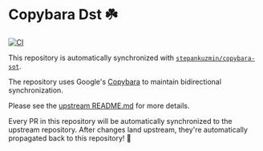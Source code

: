 # Copybara Dst ☘️

[![CI](https://github.com/stepankuzmin/copybara-dst/actions/workflows/ci.yml/badge.svg)](https://github.com/stepankuzmin/copybara-dst/actions/workflows/ci.yml)

This repository is automatically synchronized with [`stepankuzmin/copybara-sot`](https://github.com/stepankuzmin/copybara-sot).

The repository uses Google's [Copybara](https://github.com/google/copybara/) to maintain bidirectional synchronization.

Please see the [upstream README.md](https://github.com/stepankuzmin/copybara-sot/tree/main?tab=readme-ov-file) for more details.

Every PR in this repository will be automatically synchronized to the upstream repository.
After changes land upstream, they're automatically propagated back to this repository! 🚀
